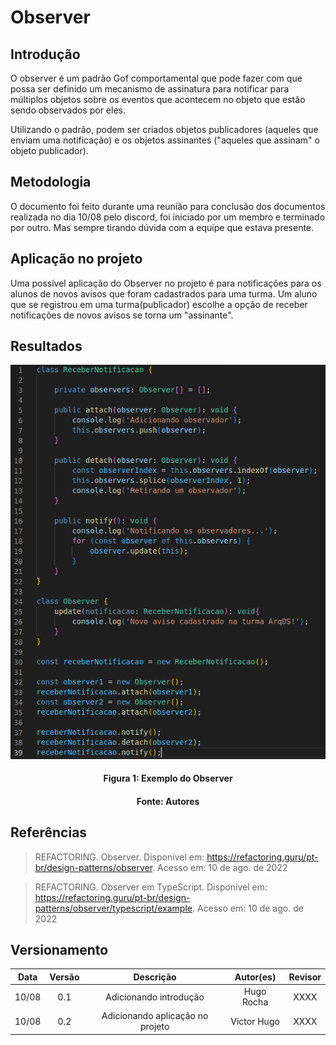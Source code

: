 # Observer

## Introdução

O observer é um padrão Gof comportamental que pode fazer com que possa ser definido um mecanismo de assinatura para notificar para múltiplos objetos sobre os eventos que acontecem no objeto que estão sendo observados por eles.

Utilizando o padrão, podem ser criados objetos publicadores (aqueles que enviam uma notificação) e os objetos assinantes ("aqueles que assinam" o objeto publicador).

## Metodologia

O documento foi feito durante uma reunião para conclusão dos documentos realizada no dia 10/08 pelo discord, foi iniciado por um membro e terminado por outro. Mas sempre tirando dúvida com a equipe que estava presente.

## Aplicação no projeto

Uma possível aplicação do Observer no projeto é para notificações para os alunos de novos avisos que foram cadastrados para uma turma. Um aluno que se registrou em uma turma(publicador) escolhe a opção de receber notificações de novos avisos se torna um "assinante". 

## Resultados

![Nome da imagem](../assets/img/observer.png)
<h4 align = "center">Figura 1: Exemplo do Observer</h6>
<h4 align = "center">Fonte: Autores</h6>

## Referências

> REFACTORING. Observer. Disponível em: <https://refactoring.guru/pt-br/design-patterns/observer>. Acesso em: 10 de ago. de 2022

> REFACTORING. Observer em TypeScript. Disponível em: <https://refactoring.guru/pt-br/design-patterns/observer/typescript/example>. Acesso em: 10 de ago. de 2022

## Versionamento

| Data  | Versão |                     Descrição                      |  Autor(es)  | Revisor |
| :---: | :----: | :------------------------------------------------: | :---------: | :-----: |
| 10/08|  0.1   |                     Adicionando introdução                   |    Hugo Rocha     |  XXXX   |
| 10/08|  0.2   |                     Adicionando aplicação no projeto                   |    Victor Hugo     |  XXXX   |